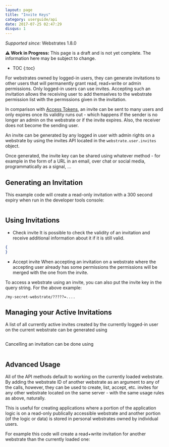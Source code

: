 ```yaml
---
layout: page
title: "Invite Keys"
category: userguide/api
date: 2017-07-25 02:47:29
disqus: 1
---
```


*Supported since:* Webstrates 1.8.0

**⚠️ Work in Progress:** This page is a draft and is not yet complete. The information here may be subject to change.

* TOC
{:toc}


For webstrates owned by logged-in users, they can generate invitations to other users that will 
permanently grant read, read+write or admin permissions. Only logged-in users can use invites.
Accepting such an invitation allows the receiving user to add themselves to the webstrate permission 
list with the permissions given in the invitation.

In comparison with [Access Tokens](/userguide/api/access-tokens.html), an invite can be sent to many 
users and only expires once its validity runs out - which happens if the sender is no longer an 
admin on the webstrate or if the invite expires. Also, the receiver does not become the sending user.

An invite can be generated by any logged in user with admin rights on a webstrate by using the invites API
located in the `webstrate.user.invites` object.

Once generated, the invite key can be shared using whatever method - for example in 
the form of a URL in an email, over chat or social media, programmatically as a signal, ...

## Generating an Invitation

This example code will create a read-only invitation with a 300 second expiry when run in the developer tools console:

```javascript
```

## Using Invitations

- Check invite
It is possible to check the validity of an invitation and receive additional information about it if it is
still valid.
```json
{
}
```

- Accept invite
When accepting an invitation on a webstrate where the accepting user already has some permissions the
permissions will be merged with the one from the invite.


To access a webstrate using an invite, you can also put the invite key in the query string. For the above
example:

```
/my-secret-webstrate/?????=....
```

## Managing your Active Invitations

A list of all currently active invites created by the currently logged-in user on the current webstrate can be generated using
```javascript
```

Cancelling an invitation can be done using

```javascript
```

## Advanced Usage

All of the API methods default to working on the currently loaded webstrate.
By adding the webstrate ID of another webstrate as an argument to any of the calls, however, they can 
be used to create, list, accept, etc. invites for any other webstrate located on the same server - 
with the same usage rules as above, naturally.

This is useful for creating applications where a portion of the application logic
is on a read-only publically accessible webstrate and another portion (of the logic
or data) is stored in personal webstrates owned by individual users.

For example this code will create a read+write invitation for another webstrate than the currently
loaded one:
```javascript
```

